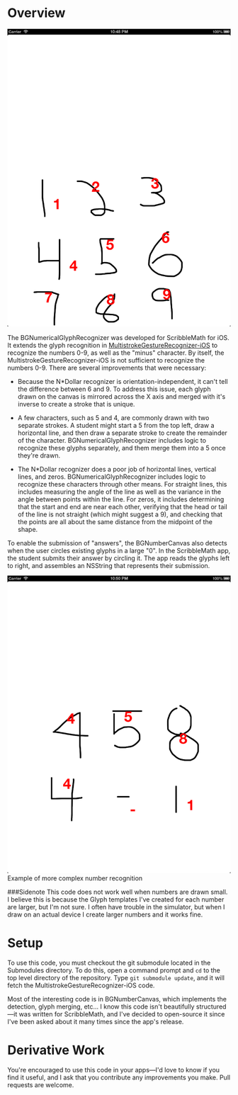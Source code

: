 # Overview

![image](./Screenshot/screenshot1.png)

The BGNumericalGlyphRecognizer was developed for ScribbleMath for iOS. It extends the glyph recognition in [MultistrokeGestureRecognizer-iOS](https://github.com/bengotow/MultistrokeGestureRecognizer-iOS) to recognize the numbers 0-9, as well as the "minus" character. By itself, the MultistrokeGestureRecognizer-iOS is not sufficient to recognize the numbers 0-9. There are several improvements that were necessary:

- Because the N*Dollar recognizer is orientation-independent, it can't tell the difference between 6 and 9. To address this issue, each glyph drawn on the canvas is mirrored across the X axis and merged with it's inverse to create a stroke that is unique.

- A few characters, such as 5 and 4, are commonly drawn with two separate strokes. A student might start a 5 from the top left, draw a horizontal line, and then draw a separate stroke to create the remainder of the character. BGNumericalGlyphRecognizer includes logic to recognize these glyphs separately, and them merge them into a 5 once they're drawn.

- The N*Dollar recognizer does a poor job of horizontal lines, vertical lines, and zeros. BGNumericalGlyphRecognizer includes logic to recognize these characters through other means. For straight lines, this includes measuring the angle of the line as well as the variance in the angle between points within the line. For zeros, it includes determining that the start and end are near each other, verifying that the head or tail of the line is not straight (which might suggest a 9), and checking that the points are all about the same distance from the midpoint of the shape.


To enable the submission of "answers", the BGNumberCanvas also detects when the user circles existing glyphs in a large "0". In the ScribbleMath app, the student submits their answer by circling it. The app reads the glyphs left to right, and assembles an NSString that represents their submission.

![image](./Screenshot/screenshot2.png)
Example of more complex number recognition

###Sidenote
This code does not work well when numbers are drawn small. I believe this is because the Glyph templates I've created for each number are larger, but I'm not sure. I often have trouble in the simulator, but when I draw on an actual device I create larger numbers and it works fine.



# Setup

To use this code, you must checkout the git submodule located in the Submodules directory. To do this, open a command prompt and `cd` to the top level directory of the repository. Type `git submodule update`, and it will fetch the MultistrokeGestureRecognizer-iOS code.

Most of the interesting code is in BGNumberCanvas, which implements the detection, glyph merging, etc… I know this code isn't beautifully structured—it was written for ScribbleMath, and I've decided to open-source it since I've been asked about it many times since the app's release. 


# Derivative Work

You're encouraged to use this code in your apps—I'd love to know if you find it useful, and I ask that you contribute any improvements you make. Pull requests are welcome.